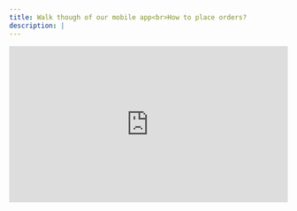 ```yaml
---
title: Walk though of our mobile app<br>How to place orders?
description: |
---
```

<style>.embed-container { position: relative; padding-bottom: 56.25%; height: 0; overflow: hidden; max-width: 100%; } .embed-container iframe, .embed-container object, .embed-container embed { position: absolute; top: 0; left: 0; width: 100%; height: 100%; }</style><div class='embed-container'><iframe src='https://www.youtube.com/embed/krYUD6mJZbU' frameborder='0' allowfullscreen></iframe></div>